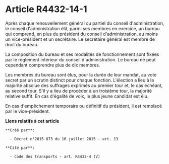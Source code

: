 # Article R4432-14-1

Après  chaque renouvellement général ou partiel du conseil d'administration,  le conseil d'administration élit, parmi ses
membres en exercice, un  bureau qui comprend, en plus du président du conseil d'administration,  au moins un vice-président
et un secrétaire. Le secrétaire général est  membre de droit du bureau.

La composition du bureau et ses modalités  de fonctionnement sont fixées par le règlement intérieur du conseil
d'administration. Le bureau ne peut cependant comprendre plus de dix  membres.

Les membres du bureau sont élus, pour la  durée de leur mandat, au vote secret par un scrutin distinct pour chaque  fonction.
L'élection a lieu à la majorité absolue des suffrages  exprimés au premier tour et, le cas échéant, au second tour. S'il y a
lieu de procéder à un troisième tour, la majorité relative suffit. En  cas d'égalité de voix, le plus jeune candidat est élu.

En cas d'empêchement temporaire ou définitif du président, il est remplacé par le vice-président.

**Liens relatifs à cet article**

	**Créé par**:

	  - Décret n°2015-873 du 16 juillet 2015 - art. 13

	**Cité par**:

	  - Code des transports - art. R4432-4 (V)

